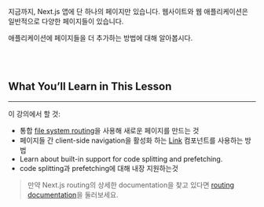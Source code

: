 지금까지, Next.js 앱에 단 하나의 페이지만 있습니다. 웹사이트와 웹 애플리케이션은 일반적으로 다양한 페이지들이 있습니다.

애플리케이션에 페이지들을 더 추가하는 방법에 대해 알아봅시다.

<br><br>

## What You’ll Learn in This Lesson

---

이 강의에서 할 것:

- 통합 [file system routing](https://nextjs.org/docs/routing/introduction)을 사용해 새로운 페이지를 만드는 것
- 페이지들 간 client-side navigation을 활성화 하는 [Link](https://nextjs.org/docs/api-reference/next/link) 컴포넌트를 사용하는 방법
- Learn about built-in support for code splitting and prefetching.
- code splitting과 prefetching에 대해 내장 지원하는것

> 만약 Next.js routing의 상세한 documentation을 찾고 있다면 [routing documentation](https://nextjs.org/docs/routing/introduction)을 둘러보세요.
